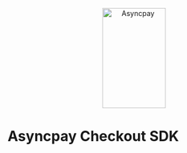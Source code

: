 <p align="center">    
   <img title="Asyncpay" height="200" src="https://lh3.googleusercontent.com/drive-viewer/AFGJ81pjQh0DLFoJEg7GGLwQXHmhB0AQio2DtyxpQbzQD5eMX41rJ0de1BVePqbzvmOpJJsFU2ApUlRJdi04MY5bc6cGR8jefQ=s1600" width="50%"/>  
</p>

# Asyncpay Checkout SDK
